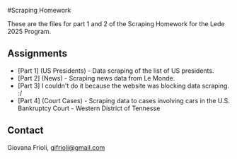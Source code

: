 #Scraping Homework

These are the files for part 1 and 2 of the Scraping Homework for the Lede 2025 Program.

## Assignments

* [Part 1] (US Presidents) - Data scraping of the list of US presidents.
* [Part 2] (News) - Scraping news data from Le Monde.
* [Part 3] I couldn't do it because the website was blocking data scraping. :/
* [Part 4] (Court Cases) - Scraping data to cases involving cars in the U.S. Bankruptcy Court - Western District of Tennesse

## Contact
Giovana Frioli, [gifrioli@gmail.com](mailto:gifrioli@gmail.com)